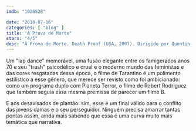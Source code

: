 ```yaml
---
imdb: "1028528"

date: "2010-07-16"
categories: [ "blog" ]
title: "À Prova de Morte"
stars: "4/5"
desc: "À Prova de Morte. Death Proof (USA, 2007). Dirigido por Quentin Tarantino. Escrito por Quentin Tarantino. Com Kurt Russell, Zoë Bell, Rosario Dawson, Vanessa Ferlito, Sydney Tamiia Poitier, Tracie Thoms, Rose McGowan, Jordan Ladd, Mary Elizabeth Winstead."
---
```

Um "lap dance" memorável, uma fusão elegante entre os famigerados anos 70 e seu "trash" psicodélico e cruel e o moderno mundo das feministas e das cores resgatadas dessa época, o filme de Tarantino é um polimento estilístico a esse gênero, que merece ser revisto como foi ambicionado: como um programa duplo com Planeta Terror, o filme de Robert Rodriguez que também seguia essa mesma premissa de parecer um filme B.

E aos desavisados de plantão: sim, esse é um final válido para o conflito das jovens damas e o seu perseguidor. Ninguém precisa amarrar tantas pontas assim, ainda mais sabendo que essa é uma curva muito mais temática que narrativa.
